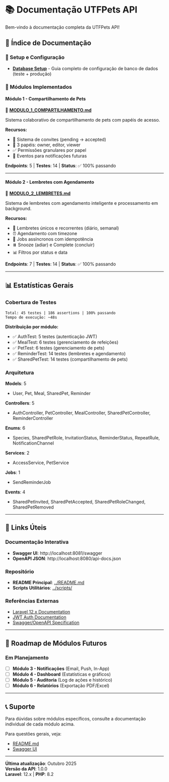 # 📚 Documentação UTFPets API

Bem-vindo à documentação completa da UTFPets API!

## 📖 Índice de Documentação

### 🚀 Setup e Configuração
- **[Database Setup](DATABASE_SETUP.md)** - Guia completo de configuração de banco de dados (teste + produção)

### 🎯 Módulos Implementados

#### **Módulo 1 - Compartilhamento de Pets**
📄 **[MODULO_1_COMPARTILHAMENTO.md](MODULO_1_COMPARTILHAMENTO.md)**

Sistema colaborativo de compartilhamento de pets com papéis de acesso.

**Recursos:**
- 👥 Sistema de convites (pending → accepted)
- 🔐 3 papéis: owner, editor, viewer
- ✅ Permissões granulares por papel
- 🔔 Eventos para notificações futuras

**Endpoints**: 5 | **Testes**: 14 | **Status**: ✅ 100% passando

---

#### **Módulo 2 - Lembretes com Agendamento**
📄 **[MODULO_2_LEMBRETES.md](MODULO_2_LEMBRETES.md)**

Sistema de lembretes com agendamento inteligente e processamento em background.

**Recursos:**
- 🔔 Lembretes únicos e recorrentes (diário, semanal)
- ⏰ Agendamento com timezone
- 🔁 Jobs assíncronos com idempotência
- ⏸️ Snooze (adiar) e Complete (concluir)
- 📊 Filtros por status e data

**Endpoints**: 7 | **Testes**: 14 | **Status**: ✅ 100% passando

---

## 📊 Estatísticas Gerais

### Cobertura de Testes
```
Total: 45 testes | 186 assertions | 100% passando
Tempo de execução: ~48s
```

**Distribuição por módulo:**
- ✅ AuthTest: 5 testes (autenticação JWT)
- ✅ MealTest: 6 testes (gerenciamento de refeições)
- ✅ PetTest: 6 testes (gerenciamento de pets)
- ✅ ReminderTest: 14 testes (lembretes e agendamento)
- ✅ SharedPetTest: 14 testes (compartilhamento de pets)

### Arquitetura

**Models**: 5
- User, Pet, Meal, SharedPet, Reminder

**Controllers**: 5
- AuthController, PetController, MealController, SharedPetController, ReminderController

**Enums**: 6
- Species, SharedPetRole, InvitationStatus, ReminderStatus, RepeatRule, NotificationChannel

**Services**: 2
- AccessService, PetService

**Jobs**: 1
- SendReminderJob

**Events**: 4
- SharedPetInvited, SharedPetAccepted, SharedPetRoleChanged, SharedPetRemoved

---

## 🔗 Links Úteis

### Documentação Interativa
- **Swagger UI**: http://localhost:8081/swagger
- **OpenAPI JSON**: http://localhost:8080/api-docs.json

### Repositório
- **README Principal**: [../README.md](../README.md)
- **Scripts Utilitários**: [../scripts/](../scripts/)

### Referências Externas
- [Laravel 12.x Documentation](https://laravel.com/docs/12.x)
- [JWT Auth Documentation](https://github.com/PHP-Open-Source-Saver/jwt-auth)
- [Swagger/OpenAPI Specification](https://swagger.io/specification/)

---

## 🎯 Roadmap de Módulos Futuros

### Em Planejamento
- [ ] **Módulo 3 - Notificações** (Email, Push, In-App)
- [ ] **Módulo 4 - Dashboard** (Estatísticas e gráficos)
- [ ] **Módulo 5 - Auditoria** (Log de ações e histórico)
- [ ] **Módulo 6 - Relatórios** (Exportação PDF/Excel)

---

## 📞 Suporte

Para dúvidas sobre módulos específicos, consulte a documentação individual de cada módulo acima.

Para questões gerais, veja:
- [README.md](../README.md#troubleshooting)
- [Swagger UI](http://localhost:8081/swagger)

---

**Última atualização**: Outubro 2025  
**Versão da API**: 1.0.0  
**Laravel**: 12.x | **PHP**: 8.2

